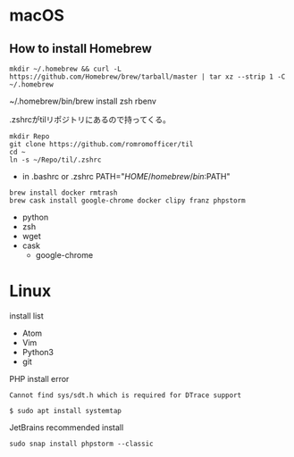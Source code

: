 # macOS
## How to install Homebrew
`mkdir ~/.homebrew && curl -L https://github.com/Homebrew/brew/tarball/master | tar xz --strip 1 -C ~/.homebrew`

~/.homebrew/bin/brew install zsh rbenv

.zshrcがtilリポジトリにあるので持ってくる。
```
mkdir Repo
git clone https://github.com/romromofficer/til
cd ~
ln -s ~/Repo/til/.zshrc
```

- in .bashrc or .zshrc
PATH="$HOME/homebrew/bin:$PATH"

```
brew install docker rmtrash
brew cask install google-chrome docker clipy franz phpstorm
```


- python
- zsh
- wget
- cask
  - google-chrome



# Linux

install list
- Atom
- Vim
- Python3
- git

PHP install error
```
Cannot find sys/sdt.h which is required for DTrace support
```

```
$ sudo apt install systemtap
```

JetBrains recommended install

```
sudo snap install phpstorm --classic
```
